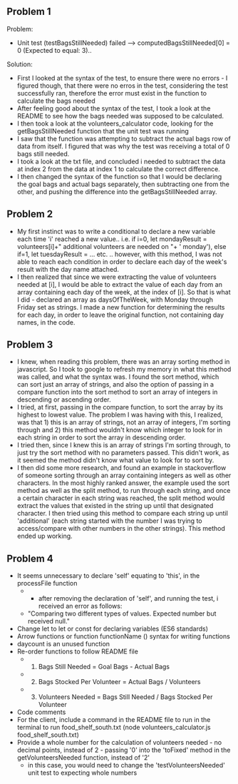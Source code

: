 ## Problem 1 

Problem: 

- Unit test (testBagsStillNeeded) failed --> computedBagsStillNeeded[0] = 0 (Expected to equal: 3).. 

Solution: 

- First I looked at the syntax of the test, to ensure there were no errors - I figured though, that there were no erros in the test, considering the test successfully ran, therefore the error must exist in the function to calculate the bags needed
- After feeling good about the syntax of the test, I took a look at the README to see how the bags needed was supposed to be calculated. 
- I then took a look at the volunteers_calculator code, looking for the getBagsStillNeeded function that the unit test was running 
- I saw that the function was attempting to subtract the actual bags row of data from itself. I figured that was why the test was receiving a total of 0 bags still needed. 
- I took a look at the txt file, and concluded i needed to subtract the data at index 2 from the data at index 1 to calculate the correct difference. 
- I then changed the syntax of the function so that I would be declaring the goal bags and actual bags separately, then subtracting one from the other, and pushing the difference into the getBagsStillNeeded array. 

## Problem 2

- My first instinct was to write a conditional to declare a new variable each time 'i' reached a new value.. i.e. if i=0, let mondayResult = volunteers[i]+" additional volunteers are needed on "+ ' monday'), else if=1, let tuesdayResult = ... etc. .. however, with this method, I was not able to reach each condition in order to declare each day of the week's result with the day name attached. 
- I then realized that since we were extracting the value of volunteers needed at [i], I would be able to extract the value of each day from an array containing each day of the week, at the index of [i]. So that is what I did - declared an array as daysOfTheWeek, with Monday through Friday set as strings. I made a new function for determining the results for each day, in order to leave the original function, not containing day names, in the code.

## Problem 3 

- I knew, when reading this problem, there was an array sorting method in javascript. So I took to google to refresh my memory in what this method was called, and what the syntax was. I found the sort method, which can sort just an array of strings, and also the option of passing in a compare function into the sort method to sort an array of integers in descending or ascending order. 
- I tried, at first, passing in the compare function, to sort the array by its highest to lowest value. The problem I was having with this, I realized, was that 1) this is an array of strings, not an array of integers, I'm sorting through and 2) this method wouldn't know which integer to look for in each string in order to sort the array in descending order. 
- I tried then, since I knew this is an array of strings I'm sorting through, to just try the sort method with no parameters passed. This didn't work, as it seemed the method didn't know what value to look for to sort by. 
- I then did some more research, and found an example in stackoverflow of someone sorting through an array containing integers as well as other characters. In the most highly ranked answer, the example used the sort method as well as the split method, to run through each string, and once a certain character in each string was reached, the split method would extract the values that existed in the string up until that designated character. I then tried using this method to compare each string up until 'additional' (each string started with the number I was trying to access/compare with other numbers in the other strings). This method ended up working. 

## Problem 4 

- It seems unnecessary to declare 'self' equating to 'this', in the processFile function
    - * after removing the declaration of 'self', and running the test, i received an error as follows: 
    - "Comparing two different types of values. Expected number but received null."
- Change let to let or const for declaring variables (ES6 standards)
- Arrow functions or function functionName () syntax for writing functions 
- daycount is an unused function
- Re-order functions to follow README file 
    - 1) Bags Still Needed = Goal Bags - Actual Bags
    - 2) Bags Stocked Per Volunteer = Actual Bags / Volunteers
    - 3) Volunteers Needed = Bags Still Needed / Bags Stocked Per Volunteer
- Code comments
- For the client, include a command in the README file to run in the terminal to run food_shelf_south.txt (node volunteers_calculator.js food_shelf_south.txt)
- Provide a whole number for the calculation of volunteers needed - no decimal points, instead of 2 - passing '0' into the 'toFixed' method in the getVolunteersNeeded function, instead of '2'
    - in this case, you would need to change the 'testVolunteersNeeded' unit test to expecting whole numbers 